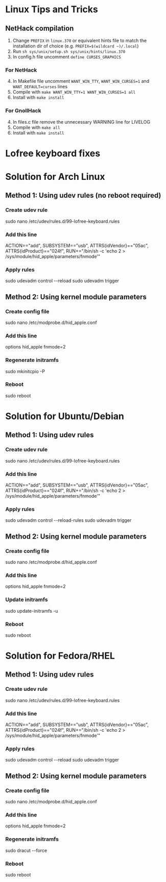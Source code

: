 # Linux Tips and Tricks
## NetHack compilation
1. Change `PREFIX` in `linux.370` or equivalent hints file to match the installation dir of choice (e.g. `PREFIX=$(wildcard ~)/.local`)
2. Run `sh sys/unix/setup.sh sys/unix/hints/linux.370`
3. In config.h file uncomment `define CURSES_GRAPHICS`
### For NetHack
4. In Makefile file uncomment `WANT_WIN_TTY`, `WANT_WIN_CURSES=1` and `WANT_DEFAULT=curses` lines
5. Compile with `make WANT_WIN_TTY=1 WANT_WIN_CURSES=1 all`
6. Install with `make install`
### For GnollHack
4. In files.c file remove the unnecessary WARNING line for LIVELOG
5. Compile with `make all`
6. Install with `make install`

# Lofree keyboard fixes
# Solution for Arch Linux
## Method 1: Using udev rules (no reboot required)
### Create udev rule
sudo nano /etc/udev/rules.d/99-lofree-keyboard.rules
### Add this line
ACTION=="add", SUBSYSTEM=="usb", ATTRS{idVendor}=="05ac", ATTRS{idProduct}=="024f", RUN+="/bin/sh -c 'echo 2 > /sys/module/hid_apple/parameters/fnmode'"
### Apply rules
sudo udevadm control --reload
sudo udevadm trigger

## Method 2: Using kernel module parameters
### Create config file
sudo nano /etc/modprobe.d/hid_apple.conf
### Add this line
options hid_apple fnmode=2
### Regenerate initramfs
sudo mkinitcpio -P
### Reboot
sudo reboot

# Solution for Ubuntu/Debian
## Method 1: Using udev rules
### Create udev rule
sudo nano /etc/udev/rules.d/99-lofree-keyboard.rules
### Add this line
ACTION=="add", SUBSYSTEM=="usb", ATTRS{idVendor}=="05ac", ATTRS{idProduct}=="024f", RUN+="/bin/sh -c 'echo 2 > /sys/module/hid_apple/parameters/fnmode'"
### Apply rules
sudo udevadm control --reload-rules
sudo udevadm trigger

## Method 2: Using kernel module parameters
### Create config file
sudo nano /etc/modprobe.d/hid_apple.conf
### Add this line
options hid_apple fnmode=2
### Update initramfs
sudo update-initramfs -u
### Reboot
sudo reboot

# Solution for Fedora/RHEL
## Method 1: Using udev rules
### Create udev rule
sudo nano /etc/udev/rules.d/99-lofree-keyboard.rules
### Add this line
ACTION=="add", SUBSYSTEM=="usb", ATTRS{idVendor}=="05ac", ATTRS{idProduct}=="024f", RUN+="/bin/sh -c 'echo 2 > /sys/module/hid_apple/parameters/fnmode'"
### Apply rules
sudo udevadm control --reload
sudo udevadm trigger

## Method 2: Using kernel module parameters
### Create config file
sudo nano /etc/modprobe.d/hid_apple.conf
### Add this line
options hid_apple fnmode=2
### Regenerate initramfs
sudo dracut --force
### Reboot
sudo reboot
